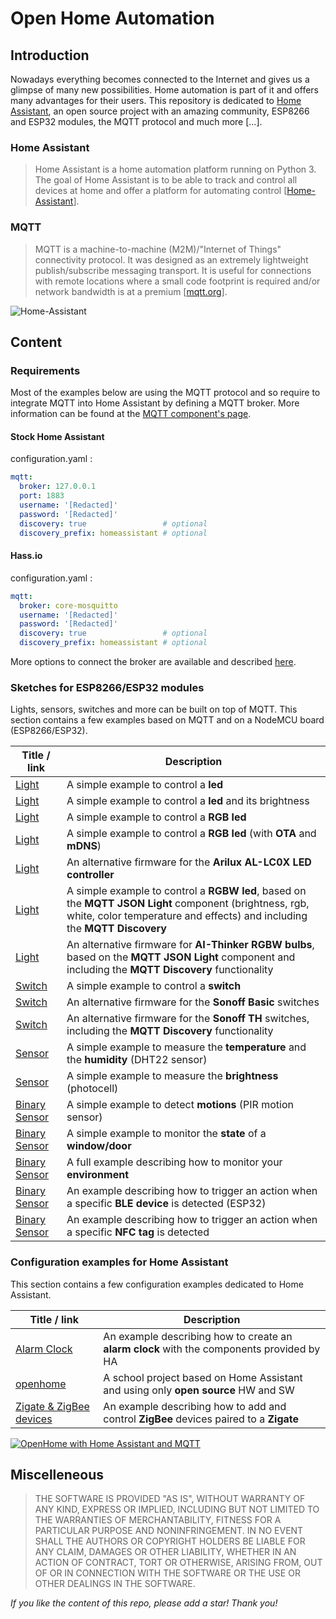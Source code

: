 # Open Home Automation

## Introduction
Nowadays everything becomes connected to the Internet and gives us a glimpse of many new possibilities. Home automation is part of it and offers many advantages for their users.
This repository is dedicated to [Home Assistant](https://home-assistant.io), an open source project with an amazing community, ESP8266 and ESP32 modules, the MQTT protocol and much more [...].

### Home Assistant
> Home Assistant is a home automation platform running on Python 3. The goal of Home Assistant is to be able to track and control all devices at home and offer a platform for automating control [[Home-Assistant](https://github.com/home-assistant/home-assistant)].

### MQTT
> MQTT is a machine-to-machine (M2M)/"Internet of Things" connectivity protocol. It was designed as an extremely lightweight publish/subscribe messaging transport. It is useful for connections with remote locations where a small code footprint is required and/or network bandwidth is at a premium [[mqtt.org](http://mqtt.org)].

![Home-Assistant](openhome/images/Features.png)

## Content
### Requirements
Most of the examples below are using the MQTT protocol and so require to integrate MQTT into Home Assistant by defining a MQTT broker. More information can be found at the [MQTT component's page](https://home-assistant.io/components/mqtt/).

#### Stock Home Assistant
configuration.yaml :

```yaml
mqtt:
  broker: 127.0.0.1
  port: 1883                      
  username: '[Redacted]'
  password: '[Redacted]'
  discovery: true                 # optional
  discovery_prefix: homeassistant # optional
```

#### Hass.io
configuration.yaml :

```yaml
mqtt:
  broker: core-mosquitto
  username: '[Redacted]'
  password: '[Redacted]'
  discovery: true                 # optional
  discovery_prefix: homeassistant # optional
```

More options to connect the broker are available and described [here](https://home-assistant.io/docs/mqtt/broker/#embedded-broker).

### Sketches for ESP8266/ESP32 modules
Lights, sensors, switches and more can be built on top of MQTT. This section contains a few examples based on MQTT and on a NodeMCU board (ESP8266/ESP32).

| Title / link                                  | Description                                                           |
|-----------------------------------------------|-----------------------------------------------------------------------|
| [Light](/ha_mqtt_light)                       | A simple example to control a **led**                                 |
| [Light](/ha_mqtt_light_with_brightness)       | A simple example to control a **led** and its brightness              |
| [Light](/ha_mqtt_rgb_light)                   | A simple example to control a **RGB led**                             |
| [Light](/ha_mqtt_light_with_WiFiManager_mDNS_and_OTA) | A simple example to control a **RGB led** (with **OTA** and **mDNS**)|
| [Light](https://github.com/mertenats/Arilux_AL-LC03)| An alternative firmware for the **Arilux AL-LC0X LED controller** |
| [Light](/ha_mqtt_rgbw_ligh_with_discovery)    | A simple example to control a **RGBW led**, based on the **MQTT JSON Light** component (brightness, rgb, white, color temperature and effects) and including the **MQTT Discovery**                         |
| [Light](https://github.com/mertenats/AI-Thinker_RGBW_Bulb)    | An alternative firmware for **AI-Thinker RGBW bulbs**, based on the **MQTT JSON Light** component and including the **MQTT Discovery**  functionality                       |
| [Switch](/ha_mqtt_switch)                     | A simple example to control a **switch**    
| [Switch](https://github.com/mertenats/Itead_Sonoff/tree/master/Sonoff_Basic) | An alternative firmware for the **Sonoff Basic** switches                      |
| [Switch](https://github.com/mertenats/Itead_Sonoff/tree/master/Sonoff_TH) | An alternative firmware for the **Sonoff TH** switches, including the **MQTT Discovery**  functionality                 |
| [Sensor](/ha_mqtt_sensor_dht22)               | A simple example to measure the **temperature** and the **humidity** (DHT22 sensor)|
| [Sensor](/ha_mqtt_sensor_photocell)           | A simple example to measure the **brightness** (photocell)|
| [Binary Sensor](/ha_mqtt_binary_sensor_pir)   | A simple example to detect **motions** (PIR motion sensor)|
| [Binary Sensor](/ha_mqtt_binary_sensor_door)  | A simple example to monitor the **state** of a **window/door** |
| [Binary Sensor](/ha_mqtt_multisensor)         | A full example describing how to monitor your **environment**|
| [Binary Sensor](/ha_mqtt_binary_sensor_ble_scanner)| An example describing how to trigger an action when a specific **BLE device** is detected (ESP32)|
| [Binary Sensor](/ha_mqtt_binary_sensor_nfc_scanner)| An example describing how to trigger an action when a specific **NFC tag** is detected|

### Configuration examples for Home Assistant
This section contains a few configuration examples dedicated to Home Assistant.

| Title / link                                  | Description                                                           |
|-----------------------------------------------|-----------------------------------------------------------------------|
| [Alarm Clock](/ha_config_alarm_clock)         | An example describing how to create an **alarm clock** with the components provided by HA |
| [openhome](/openhome)                         | A school project based on Home Assistant and using only **open source** HW and SW |
| [Zigate & ZigBee devices](/ha_config_zigate)  | An example describing how to add and control **ZigBee** devices paired to a **Zigate** |

[![OpenHome with Home Assistant and MQTT](openhome/images/Youtube.png)](https://www.youtube.com/watch?v=Vh-vzFPCF2U "OpenHome with Home Assistant and MQTT")

## Miscelleneous

> THE SOFTWARE IS PROVIDED "AS IS", WITHOUT WARRANTY OF ANY KIND, EXPRESS OR
  IMPLIED, INCLUDING BUT NOT LIMITED TO THE WARRANTIES OF MERCHANTABILITY,
  FITNESS FOR A PARTICULAR PURPOSE AND NONINFRINGEMENT. IN NO EVENT SHALL THE
  AUTHORS OR COPYRIGHT HOLDERS BE LIABLE FOR ANY CLAIM, DAMAGES OR OTHER
  LIABILITY, WHETHER IN AN ACTION OF CONTRACT, TORT OR OTHERWISE, ARISING FROM,
  OUT OF OR IN CONNECTION WITH THE SOFTWARE OR THE USE OR OTHER DEALINGS IN THE
  SOFTWARE.

*If you like the content of this repo, please add a star! Thank you!*
